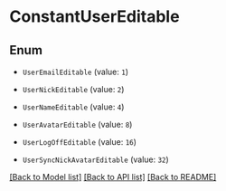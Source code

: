 # ConstantUserEditable


## Enum

* `UserEmailEditable` (value: `1`)

* `UserNickEditable` (value: `2`)

* `UserNameEditable` (value: `4`)

* `UserAvatarEditable` (value: `8`)

* `UserLogOffEditable` (value: `16`)

* `UserSyncNickAvatarEditable` (value: `32`)

[[Back to Model list]](../README.md#documentation-for-models) [[Back to API list]](../README.md#documentation-for-api-endpoints) [[Back to README]](../README.md)


